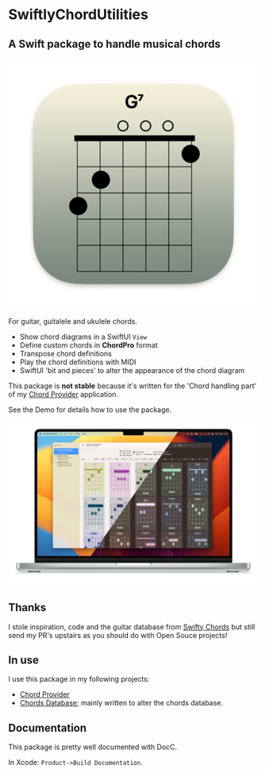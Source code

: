 # SwiftlyChordUtilities

## A Swift package to handle musical chords

![Icon](https://github.com/Desbeers/SwiftlyChordUtilities/raw/main/Images/icon.png)

For guitar, guitalele and ukulele chords.

- Show chord diagrams in a SwiftUI `View`
- Define custom chords in **ChordPro** format
- Transpose chord definitions
- Play the chord definitions with MIDI
- SwiftUI 'bit and pieces' to alter the appearance of the chord diagram

This package is **not stable** because it's written for the 'Chord handling part' of my [Chord Provider](https://github.com/Desbeers/Chord-Provider) application.

See the Demo for details how to use the package.

![Demo](https://github.com/Desbeers/SwiftlyChordUtilities/raw/main/Images/screenshot-macOS.jpg)

## Thanks

I stole inspiration, code and the guitar database from [Swifty Chords](https://github.com/BeauNouvelle/SwiftyGuitarChords) but still send my PR's upstairs as you should do with Open Souce projects!

## In use

I use this package in my following projects:

- [Chord Provider](https://github.com/Desbeers/Chord-Provider)
- [Chords Database](https://github.com/Desbeers/Chords-Database); mainly written to alter the chords database.

## Documentation

This package is pretty well documented with DocC.

In Xcode: `Product->Build Documentation`.
